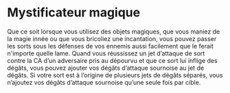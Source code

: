# Mystificateur magique

<p>Que ce soit lorsque vous utilisez des objets magiques, que vous maniez de la magie innée ou que vous bricoliez une incantation, vous pouvez passer les sorts sous les défenses de vos ennemis aussi facilement que le ferait n'importe quelle lame. Quand vous réussissez un jet d’attaque de sort contre la CA d’un adversaire pris au dépourvu et que ce sort lui inflige des dégâts, vous pouvez ajouter vos dégâts d’attaque sournoise au jet de dégâts. Si votre sort est à l’origine de plusieurs jets de dégâts séparés, vous n’ajoutez vos dégâts d’attaque sournoise qu’une seule fois par cible.</p>